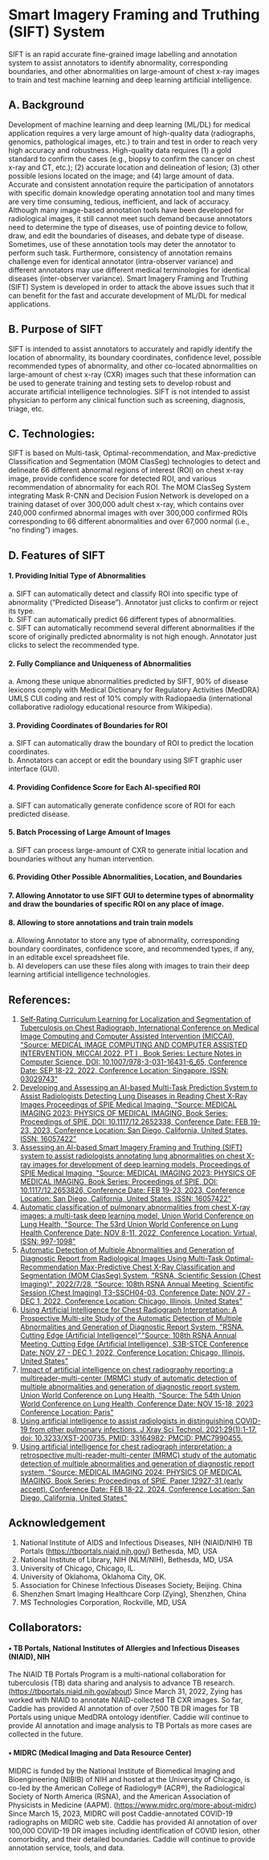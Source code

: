 # Smart Imagery Framing and Truthing (SIFT) System
SIFT is an rapid accurate fine-grained image labelling and annotation system to assist annotators to identify abnormality, corresponding boundaries, and other abnormalities on large-amount of chest x-ray images to train and test machine learning and deep learning artificial intelligence. 
## A.	Background
Development of machine learning and deep learning (ML/DL) for medical application requires a very large amount of high-quality data (radiographs, genomics, pathological images, etc.) to train and test in order to reach very high accuracy and robustness.  High-quality data requires (1) a gold standard to confirm the cases (e.g., biopsy to confirm the cancer on chest x-ray and CT, etc.); (2) accurate location and delineation of lesion; (3) other possible lesions located on the image; and (4) large amount of data. Accurate and consistent annotation require the participation of annotators with specific domain knowledge operating annotation tool and many times are very time consuming, tedious, inefficient, and lack of accuracy.  Although many image-based annotation tools have been developed for radiological images, it still cannot meet such demand because annotators need to determine the type of diseases, use of pointing device to follow, draw, and edit the boundaries of diseases, and debate type of disease.  Sometimes, use of these annotation tools may deter the annotator to perform such task.  Furthermore, consistency of annotation remains challenge even for identical annotator (intra-observer variance) and different annotators may use different medical terminologies for identical diseases (inter-observer variance).  Smart Imagery Framing and Truthing (SIFT) System is developed in order to attack the above issues such that it can benefit for the fast and accurate development of ML/DL for medical applications. 
## B.	Purpose of SIFT
SIFT is intended to assist annotators to accurately and rapidly identify the location of abnormality, its boundary coordinates, confidence level, possible recommended types of abnormality, and other co-located abnormalities on large-amount of chest x-ray (CXR) images such that these information can be used to generate training and testing sets to develop robust and accurate artificial intelligence technologies.
SIFT is not intended to assist physician to perform any clinical function such as screening, diagnosis, triage, etc.   
## C.	Technologies:
SIFT is based on Multi-task, Optimal-recommendation, and Max-predictive Classification and Segmentation (MOM ClasSeg) technologies to detect and delineate 66 different abnormal regions of interest (ROI) on chest x-ray image, provide confidence score for detected ROI, and various recommendation of abnormality for each ROI. The MOM ClasSeg System integrating Mask R-CNN and Decision Fusion Network is developed on a training dataset of over 300,000 adult chest x-ray, which contains over 240,000 confirmed abnormal images with over 300,000 confirmed ROIs corresponding to 66 different abnormalities and over 67,000 normal (i.e., “no finding”) images.
 
## D.	Features of SIFT

#### 1.	Providing Initial Type of Abnormalities
a.	SIFT can automatically detect and classify ROI into specific type of abnormality (“Predicted Disease”).  Annotator just clicks to confirm or reject its type.  
b.	SIFT can automatically predict 66 different types of abnormalities.  
c.	SIFT can automatically recommend several different abnormalities if the score of originally predicted abnormality is not high enough.  Annotator just clicks to select the recommended type.
#### 2.	Fully Compliance and Uniqueness of Abnormalities
a.	Among these unique abnormalities predicted by SIFT, 90% of disease lexicons comply with Medical Dictionary for Regulatory Activities (MedDRA) UMLS CUI coding and rest of 10% comply with Radiopaedia (international collaborative radiology educational resource from Wikipedia).
#### 3.	Providing Coordinates of Boundaries for ROI
a.	SIFT can automatically draw the boundary of ROI to predict the location coordinates.  
b.	Annotators can accept or edit the boundary using SIFT graphic user interface (GUI).
#### 4.	Providing Confidence Score for Each AI-specified ROI
a.	SIFT can automatically generate confidence score of ROI for each predicted disease.
#### 5.	Batch Processing of Large Amount of Images   
a.	SIFT can process large-amount of CXR to generate initial location and boundaries without any human intervention.
#### 6.	Providing Other Possible Abnormalities, Location, and Boundaries
#### 7.	Allowing Annotator to use SIFT GUI to determine types of abnormality and draw the boundaries of specific ROI on any place of image.
#### 8.	Allowing to store annotations and train train models
a.  Allowing Annotator to store any type of abnormality, corresponding boundary coordinates, confidence score, and recommended types, if any, in an editable excel spreadsheet file.   
b.	AI developers can use these files along with images to train their deep learning artificial intelligence technologies.
## References:
1.	[Self-Rating Curriculum Learning for Localization and Segmentation of Tuberculosis on Chest Radiograph, International Conference on Medical Image Computing and Computer Assisted Intervention (MICCAI), "Source: MEDICAL IMAGE COMPUTING AND COMPUTER ASSISTED INTERVENTION, MICCAI 2022, PT I , Book Series: Lecture Notes in Computer Science, DOI: 10.1007/978-3-031-16431-6_65, Conference Date: SEP 18-22, 2022, Conference Location: Singapore, ISSN: 03029743"](https://link.springer.com/chapter/10.1007/978-3-031-16431-6_65)   
2.	[Developing and Assessing an AI-based Multi-Task Prediction System to Assist Radiologists Detecting Lung Diseases in Reading Chest X-Ray Images	Proceedings of SPIE Medical Imaging, "Source: MEDICAL IMAGING 2023: PHYSICS OF MEDICAL IMAGING, Book Series: Proceedings of SPIE, DOI: 10.1117/12.2652338, Conference Date: FEB 19-23, 2023, Conference Location: San Diego, California, United States, ISSN: 16057422"](https://spie.org/Publications/Proceedings/Paper/10.1117/12.2652338)   
3.	[Assessing an AI-based Smart Imagery Framing and Truthing (SIFT) system to assist radiologists annotating lung abnormalities on chest X-ray images for development of deep learning models, Proceedings of SPIE Medical Imaging, "Source: MEDICAL IMAGING 2023: PHYSICS OF MEDICAL IMAGING, Book Series: Proceedings of SPIE, DOI: 10.1117/12.2653826, Conference Date: FEB 19-23, 2023, Conference Location: San Diego, California, United States, ISSN: 16057422"](https://spie.org/Publications/Proceedings/Paper/10.1117/12.2653826)   
4.	[Automatic classification of pulmonary abnormalities from chest X-ray images: a multi-task deep learning model, Union World Conference on Lung Health, "Source: The 53rd Union World Conference on Lung Health 
Conference Date: NOV 8-11, 2022, Conference Location: Virtual, ISSN: 997-1098"](https://theunion.org/sites/default/files/2022-11/Abstract_Book_2022-compressed.pdf)   
5.	[Automatic Detection of Multiple Abnormalities and Generation of Diagnostic Report from Radiological Images Using Multi-Task Optimal-Recommendation Max-Predictive Chest X-Ray Classification and Segmentation (MOM ClasSeg) System, "RSNA, Scientific Session (Chest Imaging)", 2022/7/28, "Source: 108th RSNA Annual Meeting, Scientific Session (Chest Imaging) T3-SSCH04-03, Conference Date: NOV 27 - DEC 1, 2022, Conference Location: Chicago, Illinois, United States"](https://www.rsna.org/annual-meeting)   
6.	[Using Artificial Intelligence for Chest Radiograph Interpretation: A Prospective Multi-site Study of the Automatic Detection of Multiple Abnormalities and Generation of Diagnostic Report System, "RSNA, Cutting Edge (Artificial Intelligence)”,"Source: 108th RSNA Annual Meeting, Cutting Edge (Artificial Intelligence), S3B-STCE Conference Date: NOV 27 - DEC 1, 2022,  Conference Location: Chicago, Illinois, United States"](https://www.rsna.org/annual-meeting)   
7.	[Impact of artificial intelligence on chest radiography reporting: a multireader-multi-center (MRMC) study of automatic detection of multiple abnormalities and generation of diagnostic report system, Union World Conference on Lung Health, "Source: The 54th Union World Conference on Lung Health, Conference Date: NOV 15-18, 2023 Conference Location: Paris"](https://documents.theunion.org/web-uploads/UNION2023_Abstracts.pdf)   
8.	[Using artificial intelligence to assist radiologists in distinguishing COVID-19 from other pulmonary infections. J Xray Sci Technol. 2021;29(1):1-17. doi: 10.3233/XST-200735. PMID: 33164982; PMCID: PMC7990455.](https://www.ncbi.nlm.nih.gov/pmc/articles/PMC7990455/#:~:text=Conclusion%3A,infections%20using%20chest%20CT%20images)   
9.	[Using artificial intelligence for chest radiograph interpretation: a retrospective multi-reader-multi-center (MRMC) study of the automatic detection of multiple abnormalities and generation of diagnostic report system, "Source: MEDICAL IMAGING 2024: PHYSICS OF MEDICAL IMAGING, Book Series: Proceedings of SPIE, Paper 12927-31 (early accept), Conference Date: FEB 18-22, 2024, Conference Location: San Diego, California, United States"](https://spie.org/medical-imaging/presentation/Using-artificial-intelligence-for-chest-radiograph-interpretation--a-retrospective/12927-31?SSO=1)   
## Acknowledgement
1.	National Institute of AIDS and Infectious Diseases, NIH (NIAID/NIH) TB Portals (https://tbportals.niaid.nih.gov/) Bethesda, MD, USA
2.	National Institute of Library, NIH (NLM/NIH), Bethesda, MD, USA
3.	University of Chicago, Chicago, IL.
4.	University of Oklahoma, Oklahoma City, OK.
5.	Association for Chinese Infectious Diseases Society, Beijing. China
6.	Shenzhen Smart Imaging Healthcare Corp (Zying), Shenzhen, China
7.	MS Technologies Corporation, Rockville, MD, USA
## Collaborators:
#### •	TB Portals, National Institutes of Allergies and Infectious Diseases (NIAID), NIH
The NIAID TB Portals Program is a multi-national collaboration for tuberculosis (TB) data sharing and analysis to advance TB research. (https://tbportals.niaid.nih.gov/about)
Since March 31, 2022, Zying has worked with NIAID to annotate NIAID-collected TB CXR images.  So far, Caddie has provided AI annotation of over 7,500 TB DR images for TB Portals using unique MedDRA ontology identifier.  Caddie will continue to provide AI annotation and image analysis to TB Portals as more cases are collected in the future.

#### •	MIDRC (Medical Imaging and Data Resource Center)
MIDRC is funded by the National Institute of Biomedical Imaging and Bioengineering (NIBIB) of NIH and hosted at the University of Chicago, is co-led by the American College of Radiology® (ACR®), the Radiological Society of North America (RSNA), and the American Association of Physicists in Medicine (AAPM). (https://www.midrc.org/more-about-midrc)
Since March 15, 2023, MIDRC will post Caddie-annotated COVID-19 radiographs on MIDRC web site.  Caddie has provided AI annotation of over 100,000 COVID-19 DR images including identification of COVID lesion, other comorbidity, and their detailed boundaries.  Caddie will continue to provide annotation service, tools, and data.

